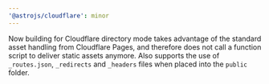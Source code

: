 ```yaml
---
'@astrojs/cloudflare': minor
---
```


Now building for Cloudflare directory mode takes advantage of the standard asset handling from Cloudflare Pages, and therefore does not call a function script to deliver static assets anymore.
Also supports the use of `_routes.json`, `_redirects` and `_headers` files when placed into the `public` folder.